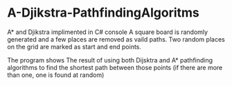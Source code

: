 # A-Djikstra-PathfindingAlgoritms

A* and Djikstra implimented in C# console 
A square board is randomly generated and a few places are removed as vaild paths. Two random places on the grid are marked as start and end points.

The program shows The result of using both Dijsktra and A* pathfinding algorithms to find the shortest path between those points (if there are more than one, one is found at random)
